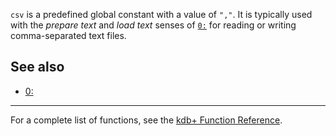`csv` is a predefined global constant with a value of `","`. It is typically used with the *prepare text* and *load text* senses of [`0:`](Reference/ZeroColon "wikilink") for reading or writing comma-separated text files.

See also
--------

-   [0:](Reference/ZeroColon "wikilink")

------------------------------------------------------------------------

For a complete list of functions, see the [kdb+ Function Reference](Reference "wikilink").

